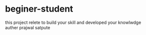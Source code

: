 # beginer-student
this project relete to build your skill and developed your knowlwdge 
<br>
auther prajwal satpute
